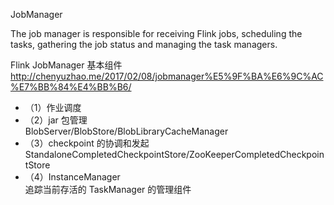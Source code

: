 JobManager

The job manager is responsible for receiving Flink jobs, scheduling the tasks, gathering the job status and managing the task managers. 


Flink JobManager 基本组件  
http://chenyuzhao.me/2017/02/08/jobmanager%E5%9F%BA%E6%9C%AC%E7%BB%84%E4%BB%B6/

- （1）作业调度  
- （2）jar 包管理  
       BlobServer/BlobStore/BlobLibraryCacheManager
- （3）checkpoint 的协调和发起  
       StandaloneCompletedCheckpointStore/ZooKeeperCompletedCheckpointStore
- （4）InstanceManager  
       追踪当前存活的 TaskManager 的管理组件

